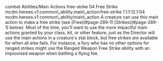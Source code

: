 <ability>
  <metadata>
    <class>combat</class>
    <file_dpath>Abilities/Main Actions</file_dpath>
    <item_id>free-strike</item_id>
    <item_index>04</item_index>
    <item_name>Free Strike</item_name>
    <scc>mcdm.heroes.v1:common\_ability.main\_action:free-strike</scc>
    <scdc>1.1.1:12.1:04</scdc>
    <source>mcdm.heroes.v1</source>
    <type>common\_ability/main\_action</type>
  </metadata>
  <effects>
    <effect type="mundane">A creature can use this main action to make a free strike (see [Free](#page-289-1) [Strikes](#page-289-1) below). Most of the time, you&apos;ll want to use the more impactful main actions granted by your class, kit, or other feature, just as the Director will use the main actions in a creature&apos;s stat block, but free strikes are available for when all else fails. For instance, a fury who has no other options for ranged strikes might use the Ranged Weapon Free Strike ability with an improvised weapon when battling a flying foe.</effect>
  </effects>
</ability>
